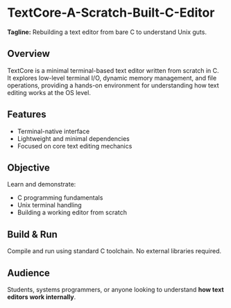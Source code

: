 # TextCore-A-Scratch-Built-C-Editor

**Tagline:** Rebuilding a text editor from bare C to understand Unix guts.

## Overview
TextCore is a minimal terminal-based text editor written from scratch in C.  
It explores low-level terminal I/O, dynamic memory management, and file operations, providing a hands-on environment for understanding how text editing works at the OS level.

## Features
- Terminal-native interface  
- Lightweight and minimal dependencies  
- Focused on core text editing mechanics  

## Objective
Learn and demonstrate:
- C programming fundamentals  
- Unix terminal handling  
- Building a working editor from scratch  

## Build & Run
Compile and run using standard C toolchain. No external libraries required.  

## Audience
Students, systems programmers, or anyone looking to understand **how text editors work internally**.
